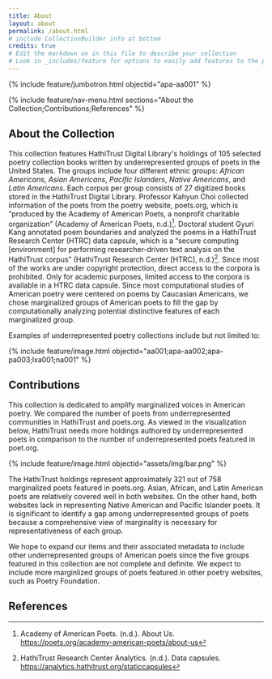 ```yaml
---
title: About
layout: about
permalink: /about.html
# include CollectionBuilder info at bottom
credits: true
# Edit the markdown on in this file to describe your collection
# Look in _includes/feature for options to easily add features to the page
---
```

{% include feature/jumbotron.html objectid="apa-aa001" %}

{% include feature/nav-menu.html sections="About the Collection;Contributions;References" %}

## About the Collection
This collection features HathiTrust Digital Library's holdings of 105 selected poetry collection books written by underrepresented groups of poets in the United States. The groups include four different ethnic groups: _African Americans_, _Asian Americans_, _Pacific Islanders_, _Native Americans_, and _Latin Americans_. Each corpus per group consists of 27 digitized books stored in the HathiTrust Digital Library. Professor Kahyun Choi collected information of the poets from the poetry website, poets.org, which is “produced by the Academy of American Poets, a nonprofit charitable organization” (Academy of American Poets, n.d.)[^1]. Doctoral student Gyuri Kang annotated poem boundaries and analyzed the poems in a HathiTrust Research Center (HTRC) data capsule, which is a “secure computing [environment] for performing researcher-driven text analysis on the HathiTrust corpus” (HathiTrust Research Center [HTRC], n.d.)[^2]. Since most of the works are under copyright protection, direct access to the corpora is prohibited. Only for academic purposes, limited access to the corpora is available in a HTRC data capsule. Since most computational studies of American poetry were centered on poems by Caucasian Americans, we chose marginalized groups of American poets to fill the gap by computationally analyzing potential distinctive features of each marginalized group.

Examples of underrepresented poetry collections include but not limited to:

{% include feature/image.html objectid="aa001;apa-aa002;apa-pa003;lxa001;na001" %}

## Contributions
This collection is dedicated to amplify marginalized voices in American poetry. We compared the number of poets from underrepresented communities in HathiTrust and poets.org. As viewed in the visualization below, HathiTrust needs more holdings authored by underrepresented poets in comparison to the number of underrepresented poets featured in poet.org.

{% include feature/image.html objectid="assets/img/bar.png" %}

The HathiTrust holdings represent approximately 321 out of 758 marginalized poets featured in poets.org. Asian, African, and Latin American poets are relatively covered well in both websites. On the other hand, both websites lack in representing Native American and Pacific Islander poets. It is significant to identify a gap among underrepresented groups of poets because a comprehensive view of marginality is necessary for representativeness of each group.

We hope to expand our items and their associated metadata to include other underrepresented groups of American poets since the five groups featured in this collection are not complete and definite. We expect to include more marginlized groups of poets featured in other poetry websites, such as Poetry Foundation.

## References
[^1]: Academy of American Poets. (n.d.). About Us. <https://poets.org/academy-american-poets/about-us>
[^2]: HathiTrust Research Center Analytics. (n.d.). Data capsules. <https://analytics.hathitrust.org/staticcapsules>

